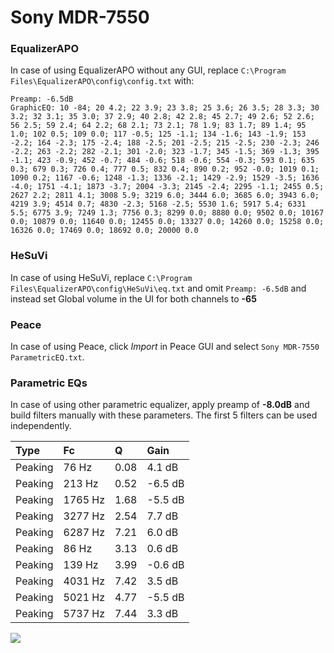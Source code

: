# Sony MDR-7550

### EqualizerAPO
In case of using EqualizerAPO without any GUI, replace `C:\Program Files\EqualizerAPO\config\config.txt`
with:
```
Preamp: -6.5dB
GraphicEQ: 10 -84; 20 4.2; 22 3.9; 23 3.8; 25 3.6; 26 3.5; 28 3.3; 30 3.2; 32 3.1; 35 3.0; 37 2.9; 40 2.8; 42 2.8; 45 2.7; 49 2.6; 52 2.6; 56 2.5; 59 2.4; 64 2.2; 68 2.1; 73 2.1; 78 1.9; 83 1.7; 89 1.4; 95 1.0; 102 0.5; 109 0.0; 117 -0.5; 125 -1.1; 134 -1.6; 143 -1.9; 153 -2.2; 164 -2.3; 175 -2.4; 188 -2.5; 201 -2.5; 215 -2.5; 230 -2.3; 246 -2.2; 263 -2.2; 282 -2.1; 301 -2.0; 323 -1.7; 345 -1.5; 369 -1.3; 395 -1.1; 423 -0.9; 452 -0.7; 484 -0.6; 518 -0.6; 554 -0.3; 593 0.1; 635 0.3; 679 0.3; 726 0.4; 777 0.5; 832 0.4; 890 0.2; 952 -0.0; 1019 0.1; 1090 0.2; 1167 -0.6; 1248 -1.3; 1336 -2.1; 1429 -2.9; 1529 -3.5; 1636 -4.0; 1751 -4.1; 1873 -3.7; 2004 -3.3; 2145 -2.4; 2295 -1.1; 2455 0.5; 2627 2.2; 2811 4.1; 3008 5.9; 3219 6.0; 3444 6.0; 3685 6.0; 3943 6.0; 4219 3.9; 4514 0.7; 4830 -2.3; 5168 -2.5; 5530 1.6; 5917 5.4; 6331 5.5; 6775 3.9; 7249 1.3; 7756 0.3; 8299 0.0; 8880 0.0; 9502 0.0; 10167 0.0; 10879 0.0; 11640 0.0; 12455 0.0; 13327 0.0; 14260 0.0; 15258 0.0; 16326 0.0; 17469 0.0; 18692 0.0; 20000 0.0
```

### HeSuVi
In case of using HeSuVi, replace `C:\Program Files\EqualizerAPO\config\HeSuVi\eq.txt` and omit `Preamp:
-6.5dB` and instead set Global volume in the UI for both channels to **-65**

### Peace
In case of using Peace, click *Import* in Peace GUI and select `Sony MDR-7550 ParametricEQ.txt`.

### Parametric EQs
In case of using other parametric equalizer, apply preamp of **-8.0dB** and build filters manually with
these parameters. The first 5 filters can be used independently.

| Type    | Fc      |    Q | Gain    |
|:--------|:--------|:-----|:--------|
| Peaking | 76 Hz   | 0.08 | 4.1 dB  |
| Peaking | 213 Hz  | 0.52 | -6.5 dB |
| Peaking | 1765 Hz | 1.68 | -5.5 dB |
| Peaking | 3277 Hz | 2.54 | 7.7 dB  |
| Peaking | 6287 Hz | 7.21 | 6.0 dB  |
| Peaking | 86 Hz   | 3.13 | 0.6 dB  |
| Peaking | 139 Hz  | 3.99 | -0.6 dB |
| Peaking | 4031 Hz | 7.42 | 3.5 dB  |
| Peaking | 5021 Hz | 4.77 | -5.5 dB |
| Peaking | 5737 Hz | 7.44 | 3.3 dB  |

![](https://raw.githubusercontent.com/jaakkopasanen/AutoEq/master/results/headphonecom/sbaf-serious/Sony%20MDR-7550/Sony%20MDR-7550.png)